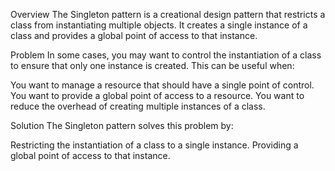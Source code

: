 Overview
The Singleton pattern is a creational design pattern that restricts a class from instantiating multiple objects. It creates a single instance of a class and provides a global point of access to that instance.

Problem
In some cases, you may want to control the instantiation of a class to ensure that only one instance is created. This can be useful when:

You want to manage a resource that should have a single point of control.
You want to provide a global point of access to a resource.
You want to reduce the overhead of creating multiple instances of a class.

Solution
The Singleton pattern solves this problem by:

Restricting the instantiation of a class to a single instance.
Providing a global point of access to that instance.